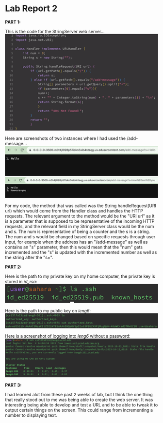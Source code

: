 # Lab Report 2
**PART 1:**

This is the code for the StringServer web server... 
![Image](StringServerCode.png)

Here are screenshots of two instances where I had used the /add-message...
![Image](HelloSearchBar.png)
![Image](HowAreYouSearchBar.png)

For my code, the method that was called was the String handleRequest(URI url) which would come from the Handler class and handles the HTTP requests. The relevant argument to the method would be the "URI url" as it is a parameter that is supposed to be representative of the incoming HTTP requests, and the relevant field in my StringServer class would be the num and s. The num is representative of being a counter and the s is a string. The num and s would be changed based on specific requests through user input, for example when the address has an "/add-message" as well as contains an "s" parameter, then this would mean that the "num" gets incremented and the "s" is updated with the incremented number as well as the string after the "s=".

**PART 2:**

Here is the path to my private key on my home computer, the private key is stored in *id_rsa*:
![Image](privkeyieng6.png)

Here is the path to my public key on *ieng6*:
![Image](pubkeyieng6.png)

Here is a screenshot of logging into *ieng6* without a password: 
![Image](ieng6loginnopw.png)

**PART 3:**

I had learned alot from these past 2 weeks of lab, but I think the one thing that really stood out to me was being able to create the web server. It was interesting being able to develop and test a URL and to be able to tweak it to output certain things on the screen. This could range from incrementing a number to displaying text. 
